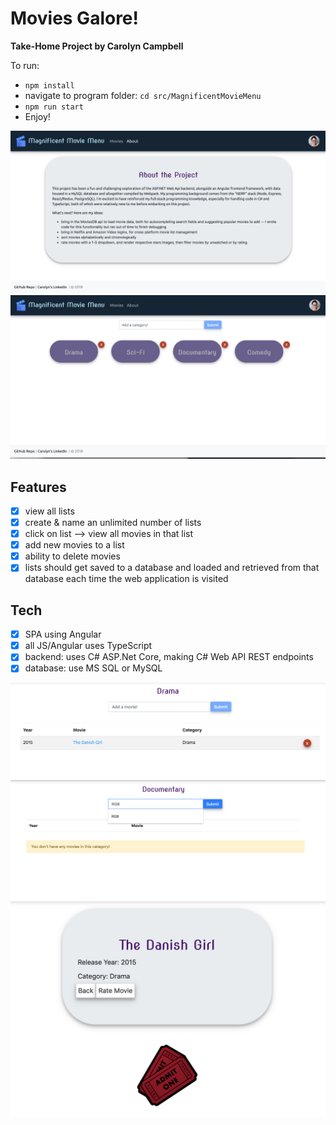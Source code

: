 # Movies Galore!

**Take-Home Project by Carolyn Campbell**

To run:

- `npm install`
- navigate to program folder: `cd src/MagnificentMovieMenu`
- `npm run start`
- Enjoy!

![About View](https://raw.githubusercontent.com/carajean/Movies/master/src/MagnificentMovieMenu/angularApp/images/AboutView.jpg 'About View')
![Home View](https://raw.githubusercontent.com/carajean/Movies/master/src/MagnificentMovieMenu/angularApp/images/HomeView.jpg 'Home View')

## Features

- [x] view all lists
- [x] create & name an unlimited number of lists
- [x] click on list --> view all movies in that list
- [x] add new movies to a list
- [x] ability to delete movies
- [x] lists should get saved to a database and loaded and retrieved from that database each time the web application is visited

## Tech

- [x] SPA using Angular
- [x] all JS/Angular uses TypeScript
- [x] backend: uses C# ASP.Net Core, making C# Web API REST endpoints
- [x] database: use MS SQL or MySQL

![Category View](https://raw.githubusercontent.com/carajean/Movies/master/src/MagnificentMovieMenu/angularApp/images/CategoryView.jpg 'Category')
![Add Category View](https://raw.githubusercontent.com/carajean/Movies/master/src/MagnificentMovieMenu/angularApp/images/AddCategoryView.jpg 'Add Category')
![Movie Detail View](https://raw.githubusercontent.com/carajean/Movies/master/src/MagnificentMovieMenu/angularApp/images/MovieDetail.jpg 'Movie Detail')
